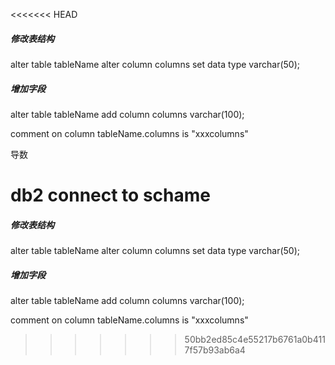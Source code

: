 <<<<<<< HEAD
##### 修改表结构

alter table tableName alter column columns set data type varchar(50);

##### 增加字段

alter table tableName add column columns varchar(100);

comment on column tableName.columns is "xxxcolumns"

导数

db2 connect to schame
=======
##### 修改表结构

alter table tableName alter column columns set data type varchar(50);

##### 增加字段

alter table tableName add column columns varchar(100);

comment on column tableName.columns is "xxxcolumns"
>>>>>>> 50bb2ed85c4e55217b6761a0b4117f57b93ab6a4


